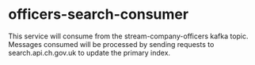 # officers-search-consumer

This service will consume from the stream-company-officers kafka topic. Messages consumed will be
processed by sending requests to search.api.ch.gov.uk to update the primary index.
